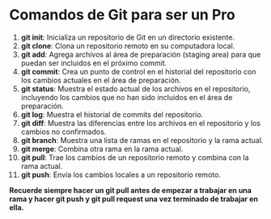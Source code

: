 # Comandos de Git para ser un Pro

1. **git init**: Inicializa un repositorio de Git en un directorio existente.
2. **git clone**: Clona un repositorio remoto en su computadora local.
3. **git add**: Agrega archivos al área de preparación (staging area) para que puedan ser incluidos en el próximo commit.
4. **git commit**: Crea un punto de control en el historial del repositorio con los cambios actuales en el área de preparación.
5. **git status**: Muestra el estado actual de los archivos en el repositorio, incluyendo los cambios que no han sido incluidos en el área de preparación.
6. **git log**: Muestra el historial de commits del repositorio.
7. **git diff**: Muestra las diferencias entre los archivos en el repositorio y los cambios no confirmados.
8. **git branch**: Muestra una lista de ramas en el repositorio y la rama actual.
9. **git merge**: Combina otra rama en la rama actual.
10. **git pull**: Trae los cambios de un repositorio remoto y combina con la rama actual.
11. **git push**: Envía los cambios locales a un repositorio remoto.

**Recuerde siempre hacer un git pull antes de empezar a trabajar en una rama y hacer git push y git pull request una vez terminado de trabajar en ella.**
